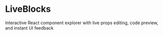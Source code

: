 # LiveBlocks
Interactive React component explorer with live props editing, code preview, and instant UI feedback
